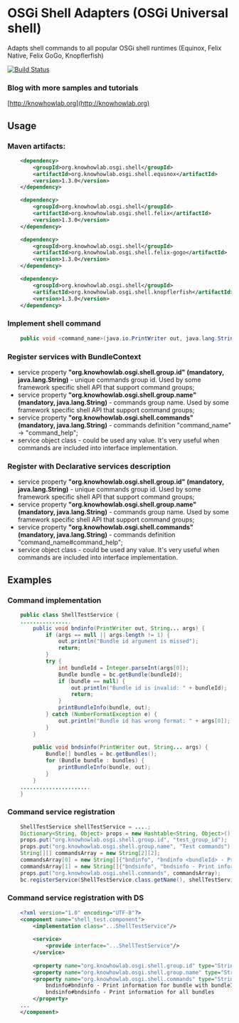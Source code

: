 # OSGi Shell Adapters (OSGi Universal shell)

Adapts shell commands to all popular OSGi shell runtimes (Equinox, Felix Native, Felix GoGo, Knopflerfish)

[![Build Status](https://travis-ci.org/knowhowlab/org.knowhowlab.osgi.shell.svg?branch=master)](https://travis-ci.org/knowhowlab/org.knowhowlab.osgi.shell)

### Blog with more samples and tutorials

[http://knowhowlab.org](http://knowhowlab.org)

## Usage

### Maven artifacts:

```xml
    <dependency>
        <groupId>org.knowhowlab.osgi.shell</groupId>
        <artifactId>org.knowhowlab.osgi.shell.equinox</artifactId>
        <version>1.3.0</version>
    </dependency>

    <dependency>
        <groupId>org.knowhowlab.osgi.shell</groupId>
        <artifactId>org.knowhowlab.osgi.shell.felix</artifactId>
        <version>1.3.0</version>
    </dependency>

    <dependency>
        <groupId>org.knowhowlab.osgi.shell</groupId>
        <artifactId>org.knowhowlab.osgi.shell.felix-gogo</artifactId>
        <version>1.3.0</version>
    </dependency>

    <dependency>
        <groupId>org.knowhowlab.osgi.shell</groupId>
        <artifactId>org.knowhowlab.osgi.shell.knopflerfish</artifactId>
        <version>1.3.0</version>
    </dependency>
```

### Implement shell command 

```java
    public void <command_name>(java.io.PrintWriter out, java.lang.String[] args);
```

### Register services with BundleContext

- service property **"org.knowhowlab.osgi.shell.group.id" (mandatory, java.lang.String)** - unique commands group id. Used by some framework specific shell API that support command groups;
- service property **"org.knowhowlab.osgi.shell.group.name" (mandatory, java.lang.String)** - commands group name. Used by some framework specific shell API that support command groups;
- service property **"org.knowhowlab.osgi.shell.commands" (mandatory, java.lang.String)** - commands definition "command_name" -> "command_help";
- service object class - could be used any value. It's very useful when commands are included into interface implementation.

### Register with Declarative services description

- service property **"org.knowhowlab.osgi.shell.group.id" (mandatory, java.lang.String)** - unique commands group id. Used by some framework specific shell API that support command groups;
- service property **"org.knowhowlab.osgi.shell.group.name" (mandatory, java.lang.String)** - commands group name. Used by some framework specific shell API that support command groups;
- service property **"org.knowhowlab.osgi.shell.commands" (mandatory, java.lang.String)** - commands definition "command_name#command_help";
- service object class - could be used any value. It's very useful when commands are included into interface implementation.

## Examples

### Command implementation

```java
    public class ShellTestService {
    ................
        public void bndinfo(PrintWriter out, String... args) {
            if (args == null || args.length != 1) {
                out.println("Bundle id argument is missed");
                return;
            }
            try {
                int bundleId = Integer.parseInt(args[0]);
                Bundle bundle = bc.getBundle(bundleId);
                if (bundle == null) {
                    out.println("Bundle id is invalid: " + bundleId);
                    return;
                }
                printBundleInfo(bundle, out);
            } catch (NumberFormatException e) {
                out.println("Bundle id has wrong format: " + args[0]);
            }
        }
    
        public void bndsinfo(PrintWriter out, String... args) {
            Bundle[] bundles = bc.getBundles();
            for (Bundle bundle : bundles) {
                printBundleInfo(bundle, out);
            }
        }
    ......................
    }
```

### Command service registration

```java    
    ShellTestService shellTestService = ....;
    Dictionary<String, Object> props = new Hashtable<String, Object>();
    props.put("org.knowhowlab.osgi.shell.group.id", "test_group_id");
    props.put("org.knowhowlab.osgi.shell.group.name", "Test commands");
    String[][] commandsArray = new String[2][2];
    commandsArray[0] = new String[]{"bndinfo", "bndinfo <bundleId> - Print information for bundle with <bundleId>"};
    commandsArray[1] = new String[]{"bndsinfo", "bndsinfo - Print information for all bundles"};
    props.put("org.knowhowlab.osgi.shell.commands", commandsArray);
    bc.registerService(ShellTestService.class.getName(), shellTestService, props);
```    
### Command service registration with DS

```xml    
    <?xml version="1.0" encoding="UTF-8"?>
    <component name="shell_test.component">
        <implementation class="...ShellTestService"/>
    
        <service>
            <provide interface="...ShellTestService"/>
        </service>
    
        <property name="org.knowhowlab.osgi.shell.group.id" type="String" value="test_group_id"/>
        <property name="org.knowhowlab.osgi.shell.group.name" type="String" value="Test commands"/>
        <property name="org.knowhowlab.osgi.shell.commands" type="String">
            bndinfo#bndinfo - Print information for bundle with bundleId
            bndsinfo#bndsinfo - Print information for all bundles
        </property>
    ...
    </component>
```
